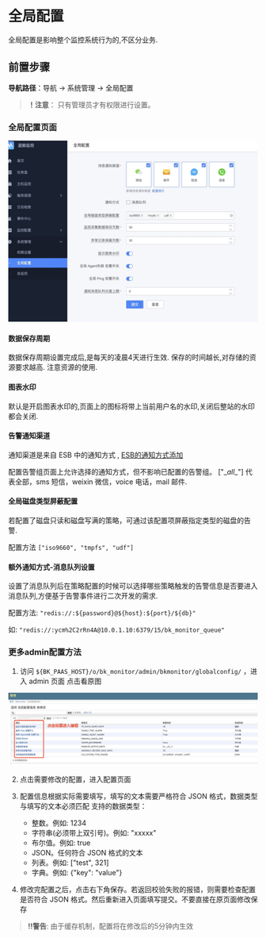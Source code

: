 # 全局配置

全局配置是影响整个监控系统行为的,不区分业务.

## 前置步骤

**导航路径**：导航 →  系统管理 →  全局配置

> **！注意**： 只有管理员才有权限进行设置。

### 全局配置页面

![-w2020](media/15772819609704.jpg)

#### 数据保存周期

数据保存周期设置完成后,是每天的凌晨4天进行生效. 保存的时间越长,对存储的资源要求越高. 注意资源的使用.

#### 图表水印

默认是开启图表水印的,页面上的图标将带上当前用户名的水印,关闭后整站的水印都会关闭.

#### 告警通知渠道

通知渠道是来自 ESB 中的通知方式 , [ESB的通知方式添加](../../guide/notify_setting.md)

配置告警组页面上允许选择的通知方式，但不影响已配置的告警组。 ["\__all__"] 代表全部，sms 短信，weixin 微信，voice 电话，mail 邮件.

#### 全局磁盘类型屏蔽配置

若配置了磁盘只读和磁盘写满的策略，可通过该配置项屏蔽指定类型的磁盘的告警.

配置方法 `["iso9660", "tmpfs", "udf"]`

#### 额外通知方式-消息队列设置

设置了消息队列后在策略配置的时候可以选择哪些策略触发的告警信息是否要进入消息队列,方便基于告警事件进行二次开发的需求.

配置方法: `"redis://:${password}@${host}:${port}/${db}"`

如: `"redis://:ycm%2C2rRn4A@10.0.1.10:6379/15/bk_monitor_queue"`

### 更多admin配置方法

1. 访问  `${BK_PAAS_HOST}/o/bk_monitor/admin/bkmonitor/globalconfig/` ，进入 admin 页面
点击看原图

![-w2020](media/15746678905653.jpg)

2. 点击需要修改的配置，进入配置页面

3. 配置信息根据实际需要填写，填写的文本需要严格符合 JSON 格式，数据类型与填写的文本必须匹配
支持的数据类型：
    - 整数。例如: 1234
    - 字符串(必须带上双引号)。例如: "xxxxx"
    - 布尔值。例如: true
    - JSON。任何符合 JSON 格式的文本
    - 列表。例如: ["test", 321]
    - 字典。例如: {"key": "value"}

4. 修改完配置之后，点击右下角保存。若返回校验失败的报错，则需要检查配置是否符合 JSON 格式。然后重新进入页面填写提交。不要直接在原页面修改保存

> **!!警告**: 由于缓存机制，配置将在修改后的5分钟内生效
